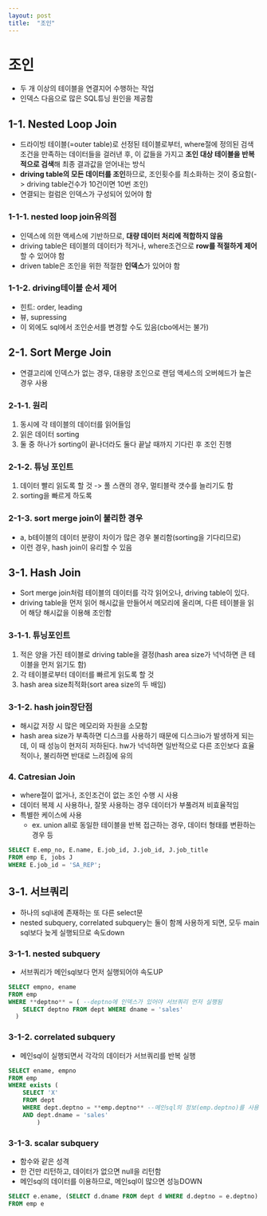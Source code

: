 ```yaml
---
layout: post
title:  "조인"
---
```


# 조인
- 두 개 이상의 테이블을 연결지어 수행하는 작업
- 인덱스 다음으로 많은 SQL튜닝 원인을 제공함


## 1-1. Nested Loop Join
- 드라이빙 테이블(=outer table)로 선정된 테이블로부터, where절에 정의된 검색조건을 만족하는 데이터들을 걸러낸 후,
이 값들을 가지고 **조인 대상 테이블을 반복적으로 검색**해 최종 결과값을 얻어내는 방식
- **driving table의 모든 데이터를 조인**하므로, 조인횟수를 최소화하는 것이 중요함(-> driving table건수가 10건이면 10번 조인)
- 연결되는 컬럼은 인덱스가 구성되어 있어야 함

### 1-1-1. nested loop join유의점
- 인덱스에 의한 액세스에 기반하므로, **대량 데이터 처리에 적합하지 않음**
- driving table은 테이블의 데이터가 적거나, where조건으로 **row를 적절하게 제어**할 수 있어야 함
- driven table은 조인을 위한 적절한 **인덱스**가 있어야 함

### 1-1-2. driving테이블 순서 제어
- 힌트: order, leading
- 뷰, supressing
- 이 외에도 sql에서 조인순서를 변경할 수도 있음(cbo에서는 불가)


## 2-1. Sort Merge Join
- 연결고리에 인덱스가 없는 경우, 대용량 조인으로 랜덤 액세스의 오버헤드가 높은 경우 사용

### 2-1-1. 원리
1. 동시에 각 테이블의 데이터를 읽어들임
2. 읽은 데이터 sorting
3. 둘 중 하나가 sorting이 끝나더라도 둘다 끝날 때까지 기다린 후 조인 진행


### 2-1-2. 튜닝 포인트
1. 데이터 빨리 읽도록 할 것 -> 풀 스캔의 경우, 멀티블락 갯수를 늘리기도 함
2. sorting을 빠르게 하도록


### 2-1-3. sort merge join이 불리한 경우
- a, b테이블의 데이터 분량이 차이가 많은 경우 불리함(sorting을 기다리므로)
- 이런 경우, hash join이 유리할 수 있음

## 3-1. Hash Join
- Sort merge join처럼 테이블의 데이터를 각각 읽어오나, driving table이 있다.
- driving table을 먼저 읽어 해시값을 만들어서 메모리에 올리며, 다른 테이블을 읽어 해당 해시값을 이용해 조인함

### 3-1-1. 튜닝포인트
1. 적은 양을 가진 테이블로 driving table을 결정(hash area size가 넉넉하면 큰 테이블을 먼저 읽기도 함)
2. 각 테이블로부터 데이터를 빠르게 읽도록 할 것
3. hash area size최적화(sort area size의 두 배임)


### 3-1-2. hash join장단점
- 해시값 저장 시 많은 메모리와 자원을 소모함
- hash area size가 부족하면 디스크를 사용하기 때문에 디스크io가 발생하게 되는데,
이 때 성능이 현저히 저하된다. hw가 넉넉하면 일반적으로 다른 조인보다 효율적이나, 불리하면 반대로 느려짐에 유의


### 4. Catresian Join
- where절이 없거나, 조인조건이 없는 조인 수행 시 사용
- 데이터 복제 시 사용하나, 잘못 사용하는 경우 데이터가 부풀려져 비효율적임
- 특별한 케이스에 사용
  - ex. union all로 동일한 테이블을 반복 접근하는 경우, 데이터 형태를 변환하는 경우 등
```sql
SELECT E.emp_no, E.name, E.job_id, J.job_id, J.job_title
FROM emp E, jobs J
WHERE E.job_id = 'SA_REP';
```


## 3-1. 서브쿼리
- 하나의 sql내에 존재하는 또 다른 select문
- nested subquery, correlated subquery는 둘이 함께 사용하게 되면,
  모두 main sql보다 늦게 실행되므로 속도down

### 3-1-1. nested subquery
- 서브쿼리가 메인sql보다 먼저 실행되어야 속도UP
```sql
SELECT empno, ename
FROM emp
WHERE **deptno** = ( --deptno에 인덱스가 있어야 서브쿼리 먼저 실행됨
    SELECT deptno FROM dept WHERE dname = 'sales'
  )
```

### 3-1-2. correlated subquery
- 메인sql이 실행되면서 각각의 데이터가 서브쿼리를 반복 실행
```sql
SELECT ename, empno
FROM emp
WHERE exists (
    SELECT 'X'
    FROM dept
    WHERE dept.deptno = **emp.deptno** --메인sql의 정보(emp.deptno)를 사용하므로 메인sql이 먼저 실행됨
    AND dept.dname = 'sales'
        )
```


### 3-1-3. scalar subquery
- 함수와 같은 성격
- 한 건만 리턴하고, 데이터가 없으면 null을 리턴함
- 메인sql의 데이터를 이용하므로, 메인sql이 많으면 성능DOWN
```sql
SELECT e.ename, (SELECT d.dname FROM dept d WHERE d.deptno = e.deptno) as dname
FROM emp e
```